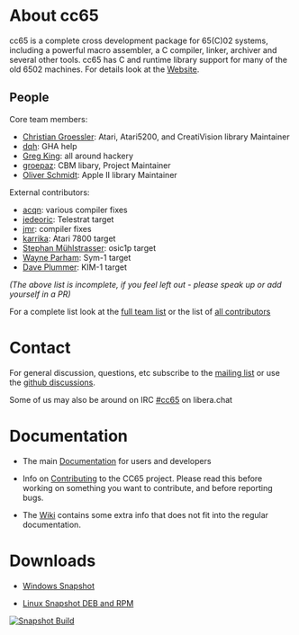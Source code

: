 # About cc65

cc65 is a complete cross development package for 65(C)02 systems, including
a powerful macro assembler, a C compiler, linker, archiver and several
other tools. cc65 has C and runtime library support for many of the old 6502 machines.
For details look at the [Website](https://cc65.github.io).

## People

Core team members:

* [Christian Groessler](https://github.com/groessler): Atari, Atari5200, and CreatiVision library Maintainer
* [dqh](https://github.com/dqh-au): GHA help
* [Greg King](https://github.com/greg-king5): all around hackery
* [groepaz](https://github.com/mrdudz): CBM libary, Project Maintainer
* [Oliver Schmidt](https://github.com/oliverschmidt): Apple II library Maintainer

External contributors:

* [acqn](https://github.com/acqn): various compiler fixes
* [jedeoric](https://github.com/jedeoric): Telestrat target
* [jmr](https://github.com/jmr): compiler fixes
* [karrika](https://github.com/karrika): Atari 7800 target
* [Stephan Mühlstrasser](https://github.com/smuehlst): osic1p target
* [Wayne Parham](https://github.com/WayneParham): Sym-1 target
* [Dave Plummer](https://github.com/davepl): KIM-1 target

*(The above list is incomplete, if you feel left out - please speak up or add yourself in a PR)*

For a complete list look at the [full team list](https://github.com/orgs/cc65/teams) or the list of [all contributors](https://github.com/cc65/cc65/graphs/contributors)

# Contact

For general discussion, questions, etc subscribe to the [mailing list](https://cc65.github.io/mailing-lists.html) or use the [github discussions](https://github.com/cc65/cc65/discussions).

Some of us may also be around on IRC [#cc65](https://web.libera.chat/#cc65) on libera.chat

# Documentation

* The main [Documentation](https://cc65.github.io/doc) for users and developers

* Info on [Contributing](Contributing.md) to the CC65 project. Please read this before working on something you want to contribute, and before reporting bugs.

* The [Wiki](https://github.com/cc65/wiki/wiki) contains some extra info that does not fit into the regular documentation.

# Downloads

* [Windows Snapshot](https://sourceforge.net/projects/cc65/files/cc65-snapshot-win32.zip)

* [Linux Snapshot DEB and RPM](https://software.opensuse.org//download.html?project=home%3Astrik&package=cc65)

[![Snapshot Build](https://github.com/cc65/cc65/actions/workflows/snapshot-on-push-master.yml/badge.svg?branch=master)](https://github.com/cc65/cc65/actions/workflows/snapshot-on-push-master.yml)
